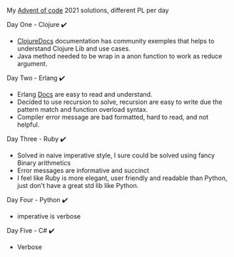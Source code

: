 My [Advent of code](https://adventofcode.com/) 2021 solutions, different PL per day

Day One - Clojure ✔️
- [ClojureDocs]( https://clojuredocs.org/ ) documentation has community exemples that helps to understand Clojure Lib and use cases.
- Java method needed to be wrap in a anon function to work as reduce argument.

Day Two - Erlang ✔️
- Erlang [Docs](https://www.erlang.org/doc) are easy to read and understand.
- Decided to use recursion to solve, recursion are easy to write due the pattern match and function overload syntax.
- Compiler error message are bad formatted, hard to read, and not helpful. 

Day Three - Ruby ✔️
- Solved in naive imperative style, I sure could be solved using fancy Binary arithmetics
- Error messages are informative and succinct
- I feel like Ruby is more elegant, user friendly and readable than Python, just don't have a great std lib like Python.

Day Four - Python ✔️
- imperative is verbose 

Day Five - C# ✔️
- Verbose 

